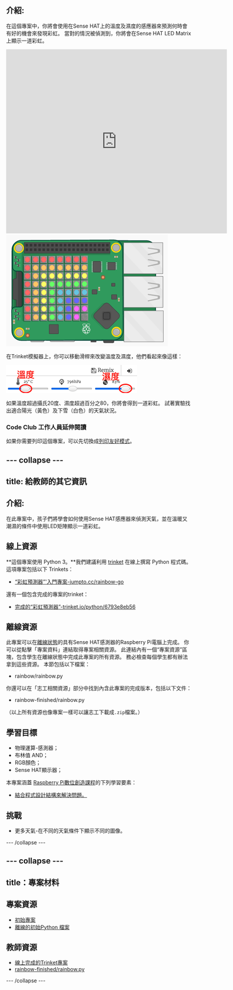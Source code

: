 ## 介紹:

在這個專案中，你將會使用在Sense HAT上的溫度及濕度的感應器來預測何時會有好的機會來發現彩虹。 當對的情況被偵測到，你將會在Sense HAT LED Matrix上顯示一道彩虹。

<div class="trinket">
  <iframe src="https://trinket.io/embed/python/6793e8eb56?outputOnly=true&start=result" width="600" height="500" frameborder="0" marginwidth="0" marginheight="0" allowfullscreen mark="crwd-mark">
</iframe> <img src="images/rainbow-final.png" />
</div>

在Trinket模擬器上，你可以移動滑桿來改變溫度及濕度，他們看起來像這樣：

![螢幕截圖](images/rainbow-sliders.png)

如果溫度超過攝氏20度、濕度超過百分之80，你將會得到一道彩虹。 試著實驗找出適合陽光（黃色）及下雪（白色）的天氣狀況。

### Code Club 工作人員延伸閱讀

如果你需要列印這個專案，可以先切換成[列印友好模式](https://projects.raspberrypi.org/zh-TW/projects/rainbow-predictor/print)。

--- collapse ---
---
title: 給教師的其它資訊
---
## 介紹:

在此專案中，孩子們將學會如何使用Sense HAT感應器來偵測天氣，並在溫暖又潮濕的條件中使用LED矩陣顯示一道彩虹。

## 線上資源

**這個專案使用 Python 3。**我們建議利用 [trinket](https://trinket.io/) 在線上撰寫 Python 程式碼。 這項專案包括以下 Trinkets：

* [“彩虹預測器”'入門專案-jumpto.cc/rainbow-go](http://jumpto.cc/rainbow-go)

還有一個包含完成的專案的trinket：

* [完成的“彩虹預測器”-trinket.io/python/6793e8eb56](https://trinket.io/python/6793e8eb56)

## 離線資源

此專案可以在[離線狀態](https://www.codeclubprojects.org/en-GB/resources/physical-sense-hat/)的具有Sense HAT感測器的Raspberry Pi電腦上完成。 你可以從點擊「專案資料」連結取得專案相關資源。 此連結內有一個“專案資源”區塊，包含學生在離線狀態中完成此專案的所有資源。 務必檢查每個學生都有辦法拿到這些資源。 本節包括以下檔案：

* rainbow/rainbow.py

你還可以在「志工相關資源」部分中找到內含此專案的完成版本，包括以下文件：

* rainbow-finished/rainbow.py

（以上所有資源也像專案一樣可以讓志工下載成`.zip`檔案。）

## 學習目標

* 物理運算-感測器；
* 布林值 AND； 
* RGB顏色；
* Sense HAT顯示器；

本專案涵蓋 [Raspberry Pi數位創造課程](https://rpf.io/curriculum)的下列學習要素：

* [結合程式設計結構來解決問題。](https://www.raspberrypi.org/curriculum/programming/builder)

## 挑戰

* 更多天氣-在不同的天氣條件下顯示不同的圖像。 

--- /collapse ---

--- collapse ---
---
title：專案材料
---
## 專案資源

* [初始專案](http://jumpto.cc/rainbow-go)
* [離線的初始Python 檔案](resources/rainbow-rainbow.py)

## 教師資源

* [線上完成的Trinket專案](https://trinket.io/python/6793e8eb56)
* [rainbow-finished/rainbow.py](resources/rainbow-final-rainbow.py)

--- /collapse ---